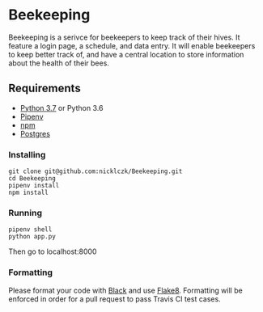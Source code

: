 # Beekeeping

Beekeeping is a serivce for beekeepers to keep track of their hives. It feature a login page, a schedule, and data entry. It will enable beekeepers to keep better track of, and have a central location to store information about the health of their bees.

## Requirements

- [Python 3.7](https://www.python.org) or Python 3.6
- [Pipenv](https://docs.pipenv.org)
- [npm](https://www.npmjs.com/get-npm)
- [Postgres](https://www.postgresql.org)

### Installing

```
git clone git@github.com:nicklczk/Beekeeping.git
cd Beekeeping
pipenv install
npm install
```

### Running 

```
pipenv shell
python app.py
```
Then go to localhost:8000

### Formatting

Please format your code with [Black](https://github.com/ambv/black) and use [Flake8](http://flake8.pycqa.org/en/latest/). Formatting will be enforced in order for a pull request to pass Travis CI test cases. 